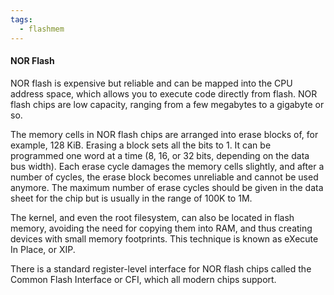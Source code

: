 ```yaml
---
tags:
  - flashmem
---
```

#### NOR Flash
NOR flash is expensive but reliable and can be mapped into the CPU address space, which allows you to execute code directly from flash. NOR flash chips are low capacity, ranging from a few megabytes to a gigabyte or so.

The memory cells in NOR flash chips are arranged into erase blocks of, for example, 128 KiB. Erasing a block sets all the bits to 1. It can be programmed one word at a time (8, 16, or 32 bits, depending on the data bus width). Each erase cycle damages the memory cells slightly, and after a number of cycles, the erase block becomes unreliable and cannot be used anymore. The maximum number of erase cycles should be given in the data sheet for the chip but is usually in the range of 100K to 1M.

The kernel, and even the root filesystem, can also be located in flash memory, avoiding the need for copying them into RAM, and thus creating devices with small memory footprints. This technique is known as eXecute In Place, or XIP.

There is a standard register-level interface for NOR flash chips called the Common Flash Interface or CFI, which all modern chips support.